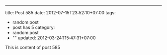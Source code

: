 ---
title: Post 585
date: 2012-07-15T23:52:10+07:00
tags:
  - random post
  - post has 5
category:
  - random post
  - ""
updated: 2012-03-24T15:47:31+07:00

This is content of post 585